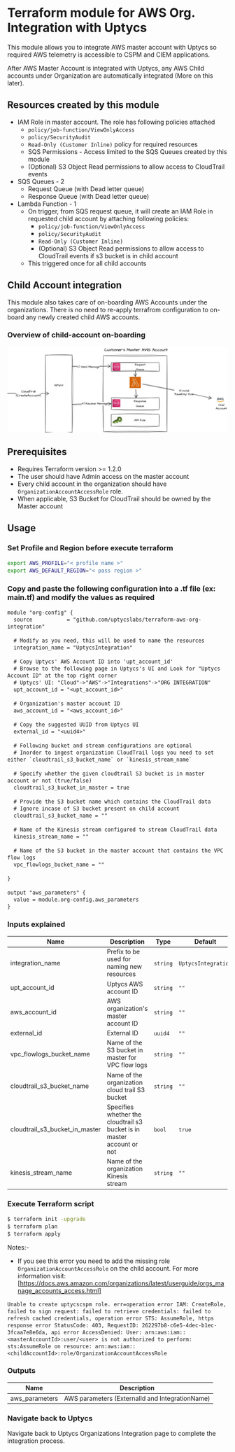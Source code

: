 # Terraform module for AWS Org. Integration with Uptycs

This module allows you to integrate AWS master account with Uptycs so required AWS telemetry is accessible to CSPM and CIEM applications.

After AWS Master Account is integrated with Uptycs, any AWS Child accounts under Organization are automatically integrated (More on this later).

## Resources created by this module

* IAM Role in master account. The role has following policies attached
  * `policy/job-function/ViewOnlyAccess`
  * `policy/SecurityAudit`
  * `Read-Only (Customer Inline)` policy for required resources
  * SQS Permissions - Access limited to the SQS Queues created by this module
  * (Optional) S3 Object Read permissions to allow access to CloudTrail events
* SQS Queues - 2
  * Request Queue (with Dead letter queue)
  * Response Queue (with Dead letter queue)
* Lambda Function - 1
  * On trigger, from SQS request queue, it will create an IAM Role in requested child account by attaching following policies:
    * `policy/job-function/ViewOnlyAccess`
    * `policy/SecurityAudit`
    * `Read-Only (Customer Inline)`
    * (Optional) S3 Object Read permissions to allow access to CloudTrail events if s3 bucket is in child account
  * This triggered once for all child accounts

## Child Account integration

This module also takes care of on-boarding AWS Accounts under the organizations. There is no need to re-apply terrafrom configuration to on-board any newly created child AWS accounts.

### Overview of child-account on-boarding

![My Image](./images/RoleCreationFlow.jpg)

## Prerequisites

- Requires Terraform version >= 1.2.0
- The user should have Admin access on the master account
- Every child account in the organization should have `OrganizationAccountAccessRole` role.
- When applicable, S3 Bucket for CloudTrail should be owned by the Master account

## Usage

### Set Profile and Region before execute terraform

```sh
export AWS_PROFILE="< profile name >"
export AWS_DEFAULT_REGION="< pass region >"
```

### Copy and paste the following configuration into a .tf file (ex: main.tf) and modify the values as required

```
module "org-config" {
  source           = "github.com/uptycslabs/terraform-aws-org-integration"

  # Modify as you need, this will be used to name the resources
  integration_name = "UptycsIntegration"

  # Copy Uptycs' AWS Account ID into 'upt_account_id'
  # Browse to the following page in Uptycs's UI and Look for "Uptycs Account ID" at the top right corner 
  # Uptycs' UI: "Cloud"->"AWS"->"Integrations"->"ORG INTEGRATION"
  upt_account_id = "<upt_account_id>"

  # Organization's master account ID 
  aws_account_id = "<aws_account_id>"

  # Copy the suggested UUID from Uptycs UI
  external_id = "<uuid4>"

  # Following bucket and stream configurations are optional
  # Inorder to ingest organization CloudTrail logs you need to set either `cloudtrail_s3_bucket_name` or `kinesis_stream_name`

  # Specify whether the given cloudtrail S3 bucket is in master account or not (true/false)
  cloudtrail_s3_bucket_in_master = true

  # Provide the S3 bucket name which contains the CloudTrail data
  # Ignore incase of S3 bucket present on child account
  cloudtrail_s3_bucket_name = ""

  # Name of the Kinesis stream configured to stream CloudTrail data
  kinesis_stream_name = ""

  # Name of the S3 bucket in the master account that contains the VPC flow logs
  vpc_flowlogs_bucket_name = ""

}

output "aws_parameters" {
  value = module.org-config.aws_parameters
}

```

### Inputs explained


| Name                           | Description                                                            | Type     | Default             | Required |
| -------------------------------- | ------------------------------------------------------------------------ | ---------- | --------------------- | ---------- |
| integration_name               | Prefix to be used for naming new resources                             | `string` | `UptycsIntegration` |          |
| upt_account_id                 | Uptycs AWS account ID                                                  | `string` | `""`                | Yes      |
| aws_account_id                 | AWS organization's master account ID                                   | `string` | `""`                | Yes      |
| external_id                    | External ID                                                            | `uuid4`  | `""`                | Yes      |
| vpc_flowlogs_bucket_name       | Name of the S3 bucket in master for VPC flow logs                      | `string` | `""`                | Optional |
| cloudtrail_s3_bucket_name      | Name of the organization cloud trail S3 bucket                         | `string` | `""`                | Optional |
| cloudtrail_s3_bucket_in_master | Specifies whether the cloudtrail s3 bucket is in master account or not | `bool`   | `true`              |          |
| kinesis_stream_name            | Name of the organization Kinesis stream                                | `string` | `""`                | Optional |

### Execute Terraform script

```sh
$ terraform init -upgrade
$ terraform plan
$ terraform apply
```

Notes:-

- If you see this error you need to add the missing role `OrganizationAccountAccessRole` on the child account. For more information visit: [https://docs.aws.amazon.com/organizations/latest/userguide/orgs_manage_accounts_access.html]

```
Unable to create uptycscspm role. err=operation error IAM: CreateRole, failed to sign request: failed to retrieve credentials: failed to refresh cached credentials, operation error STS: AssumeRole, https response error StatusCode: 403, RequestID: 262297b8-c6e5-4dec-b1ec-3fcaa7e8e6da, api error AccessDenied: User: arn:aws:iam::<masterAccountId>:user/<user> is not authorized to perform: sts:AssumeRole on resource: arn:aws:iam::<childAccountId>:role/OrganizationAccountAccessRole
```

### Outputs


| Name           | Description                                     |
| ---------------- | ------------------------------------------------- |
| aws_parameters | AWS parameters (ExternalId and IntegrationName) |

### Navigate back to Uptycs

Navigate back to Uptycs Organizations Integration page to complete the integration process.
